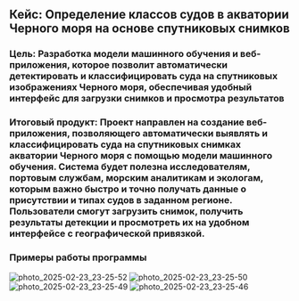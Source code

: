 ## Кейс: Определение классов судов в акватории Черного моря на основе спутниковых снимков

### Цель: Разработка модели машинного обучения и веб-приложения, которое позволит автоматически детектировать и классифицировать суда на спутниковых изображениях Черного моря, обеспечивая удобный интерфейс для загрузки снимков и просмотра результатов

### Итоговый продукт: Проект направлен на создание веб-приложения, позволяющего автоматически выявлять и классифицировать суда на спутниковых снимках акватории Черного моря с помощью модели машинного обучения. Система будет полезна исследователям, портовым службам, морским аналитикам и экологам, которым важно быстро и точно получать данные о присутствии и типах судов в заданном регионе. Пользователи смогут загрузить снимок, получить результаты детекции и просмотреть их на удобном интерфейсе с географической привязкой.

### Примеры работы программы
![photo_2025-02-23_23-25-52](https://github.com/user-attachments/assets/0b429946-8de0-409e-9987-85789e3b2d30)
![photo_2025-02-23_23-25-50](https://github.com/user-attachments/assets/31f8c786-d89d-49ad-b87b-d192661de38f)
![photo_2025-02-23_23-25-49](https://github.com/user-attachments/assets/a6a5fbc6-addf-4acb-ba62-e59c47279c95)
![photo_2025-02-23_23-25-46](https://github.com/user-attachments/assets/1608141c-0f23-45c0-bb10-5c185e8b7c10)
